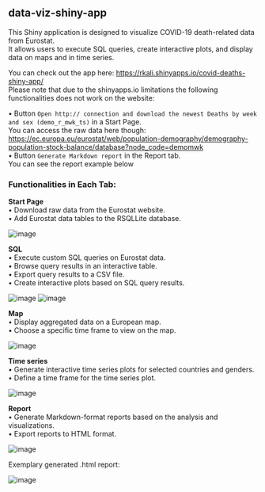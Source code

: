 ## data-viz-shiny-app

This Shiny application is designed to visualize COVID-19 death-related data from Eurostat. <br>
It allows users to execute SQL queries, create interactive plots, and display data on maps and in time series.

You can check out the app here:
https://rkali.shinyapps.io/covid-deaths-shiny-app/ <br>
Please note that due to the shinyapps.io limitations the following functionalities does not work on the website:<br>

• Button `Open http:// connection and download the newest Deaths by week and sex (demo_r_mwk_ts)` in a Start Page. <br>
You can access the raw data here though: https://ec.europa.eu/eurostat/web/population-demography/demography-population-stock-balance/database?node_code=demomwk <br>
• Button `Generate Markdown report` in the Report tab. <br>
You can see the report example below

### Functionalities in Each Tab:

<b>Start Page</b><br>
•	Download raw data from the Eurostat website.<br>
•	Add Eurostat data tables to the RSQLLite database.<br>

![image](https://github.com/rafalkaliszczuk/data-viz-shiny-app/assets/100476888/9a1d8423-f0e0-41be-aaab-e4740a48ee12)

<b>SQL</b><br>
•	Execute custom SQL queries on Eurostat data.<br>
•	Browse query results in an interactive table.<br>
•	Export query results to a CSV file.<br>
•	Create interactive plots based on SQL query results.<br>

![image](https://github.com/rafalkaliszczuk/data-viz-shiny-app/assets/100476888/bd1f01dd-fc5e-48d9-9f69-7283665ed5e5)
![image](https://github.com/rafalkaliszczuk/data-viz-shiny-app/assets/100476888/dd565b29-b185-45d8-bdd5-7a894b0bfa43)

<b>Map</b><br>
•	Display aggregated data on a European map.<br>
•	Choose a specific time frame to view on the map.<br>

![image](https://github.com/rafalkaliszczuk/data-viz-shiny-app/assets/100476888/f18db471-41da-437d-b531-96ae751f623b)

<b>Time series</b><br>
•	Generate interactive time series plots for selected countries and genders.<br>
•	Define a time frame for the time series plot.<br>

![image](https://github.com/rafalkaliszczuk/data-viz-shiny-app/assets/100476888/ac15ec29-f30e-48c0-9c9b-64df203085ff)

<b>Report</b><br>
•	Generate Markdown-format reports based on the analysis and visualizations. <br>
•	Export reports to HTML format. <br>

![image](https://github.com/rafalkaliszczuk/data-viz-shiny-app/assets/100476888/d1df78d3-d008-4542-81fd-2e8a010d141a)

Exemplary generated .html report: <br>

![image](https://github.com/rafalkaliszczuk/data-viz-shiny-app/assets/100476888/4ce76f87-512e-4b5b-9ed4-63cdb918b702)

